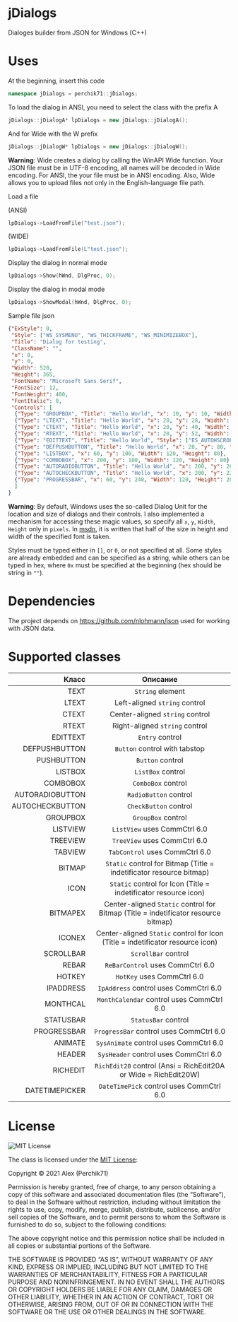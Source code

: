 # jDialogs
 Dialoges builder from JSON for Windows (C++)
 
# Uses

At the beginning, insert this code
```cpp
namespace jDialogs = perchik71::jDialogs;
```

To load the dialog in ANSI, you need to select the class with the prefix A
```cpp
jDialogs::jDialogA* lpDialogs = new jDialogs::jDialogA();
```
And for Wide with the W prefix
```cpp
jDialogs::jDialogW* lpDialogs = new jDialogs::jDialogW();
```

**Warning**: Wide creates a dialog by calling the WinAPI Wide function. Your JSON file must be in UTF-8 encoding, all names will be decoded in Wide encoding. For ANSI, the your file must be in ANSI encoding. Also, Wide allows you to upload files not only in the English-language file path.

Load a file

(ANSI)
```cpp
lpDialogs->LoadFromFile("test.json");
```
(WIDE)
```cpp
lpDialogs->LoadFromFile(L"test.json");
```

Display the dialog in normal mode
```cpp
lpDialogs->Show(hWnd, DlgProc, 0);
```
Display the dialog in modal mode
```cpp
lpDialogs->ShowModal(hWnd, DlgProc, 0); 
```

Sample file json
```json
{"ExStyle": 0,
 "Style": ["WS_SYSMENU", "WS_THICKFRAME", "WS_MINIMIZEBOX"],
 "Title": "Dialog for testing",
 "ClassName": "",
 "x": 0,
 "y": 0,
 "Width": 520,
 "Height": 365,
 "FontName": "Microsoft Sans Serif",
 "FontSize": 12,
 "FontWeight": 400,
 "FontItalic": 0,
 "Controls": [
  {"Type": "GROUPBOX", "Title": "Hello World", "x": 10, "y": 10, "Width": 400, "Height": 300},
  {"Type": "LTEXT", "Title": "Hello World", "x": 20, "y": 28, "Width": 230, "Height": 12},
  {"Type": "CTEXT", "Title": "Hello World", "x": 20, "y": 40, "Width": 230, "Height": 12},
  {"Type": "RTEXT", "Title": "Hello World", "x": 20, "y": 52, "Width": 230, "Height": 12},
  {"Type": "EDITTEXT", "Title": "Hello World", "Style": ["ES_AUTOHSCROLL"], "x": 20, "y": 64, "Width": 230, "Height": 14},
  {"Type": "DEFPUSHBUTTON", "Title": "Hello World", "x": 20, "y": 80, "Width": 120, "Height": 12},
  {"Type": "LISTBOX", "x": 60, "y": 100, "Width": 120, "Height": 80},
  {"Type": "COMBOBOX", "x": 200, "y": 100, "Width": 120, "Height": 80},
  {"Type": "AUTORADIOBUTTON", "Title": "Hello World", "x": 200, "y": 200, "Width": 120, "Height": 14},
  {"Type": "AUTOCHECKBUTTON", "Title": "Hello World", "x": 200, "y": 220, "Width": 120, "Height": 14},
  {"Type": "PROGRESSBAR", "x": 60, "y": 240, "Width": 120, "Height": 20}
  ]
}
```
**Warning**: By default, Windows uses the so-called Dialog Unit for the location and size of dialogs and their controls. I also implemented a mechanism for accessing these magic values, so specify all `x`, `y`, `Width`, `Height` only in `pixels`. In [msdn](https://docs.microsoft.com/en-us/windows/win32/api/winuser/nf-winuser-mapdialogrect), it is written that half of the size in height and width of the specified font is taken. 

Styles must be typed either in `[]`, or `0`, or not specified at all. Some styles are already embedded and can be specified as a string, while others can be typed in hex, where `0x` must be specified at the beginning (hex should be string in `""`).

# Dependencies
The project depends on https://github.com/nlohmann/json used for working with JSON data.
 
# Supported classes

| Класс | Описание |
|----:|:----:|
| TEXT | `String` element |
| LTEXT | Left-aligned `string` control |
| CTEXT | Center-aligned `string` control |
| RTEXT | Right-aligned `string` control |
| EDITTEXT | `Entry` control |
| DEFPUSHBUTTON | `Button` control with tabstop |
| PUSHBUTTON | `Button` control |
| LISTBOX | `ListBox` control |
| COMBOBOX | `ComboBox` control |
| AUTORADIOBUTTON | `RadioButton` control |
| AUTOCHECKBUTTON | `CheckButton` control |
| GROUPBOX | `GroupBox` control |
| LISTVIEW | `ListView` uses CommCtrl 6.0 |
| TREEVIEW | `TreeView` uses CommCtrl 6.0 |
| TABVIEW | `TabControl` uses CommCtrl 6.0 |
| BITMAP | `Static` control for Bitmap (Title = indetificator resource bitmap) |
| ICON | `Static` control for Icon (Title = indetificator resource icon) |
| BITMAPEX | Center-aligned `Static` control for Bitmap (Title = indetificator resource bitmap) |
| ICONEX | Center-aligned `Static` control for Icon (Title = indetificator resource icon) |
| SCROLLBAR | `ScrollBar` control |
| REBAR | `ReBarControl` uses CommCtrl 6.0 |
| HOTKEY | `HotKey` uses CommCtrl 6.0 |
| IPADDRESS | `IpAddress` control uses CommCtrl 6.0 |
| MONTHCAL | `MonthCalendar` control uses CommCtrl 6.0 |
| STATUSBAR | `StatusBar` control |
| PROGRESSBAR | `ProgressBar` control uses CommCtrl 6.0 |
| ANIMATE | `SysAnimate` control uses CommCtrl 6.0 |
| HEADER | `SysHeader` control uses CommCtrl 6.0 |
| RICHEDIT | `RichEdit20` control (Ansi = RichEdit20A or Wide = RichEdit20W) |
| DATETIMEPICKER | `DateTimePick` control uses CommCtrl 6.0 |

# License
![MIT License](https://camo.githubusercontent.com/20666e1b72ed1ea8f0a7c1d1e0ea35769a7c24f879ecc27ac16641b46f225a01/68747470733a2f2f6f70656e736f757263652e6f72672f74726164656d61726b732f6f70656e736f757263652f4f53492d417070726f7665642d4c6963656e73652d313030783133372e706e67)

The class is licensed under the [MIT License](https://opensource.org/licenses/MIT):

Copyright © 2021 Alex (Perchik71) 

Permission is hereby granted, free of charge, to any person obtaining a copy of this software and associated documentation files (the “Software”), to deal in the Software without restriction, including without limitation the rights to use, copy, modify, merge, publish, distribute, sublicense, and/or sell copies of the Software, and to permit persons to whom the Software is furnished to do so, subject to the following conditions:

The above copyright notice and this permission notice shall be included in all copies or substantial portions of the Software.

THE SOFTWARE IS PROVIDED “AS IS”, WITHOUT WARRANTY OF ANY KIND, EXPRESS OR IMPLIED, INCLUDING BUT NOT LIMITED TO THE WARRANTIES OF MERCHANTABILITY, FITNESS FOR A PARTICULAR PURPOSE AND NONINFRINGEMENT. IN NO EVENT SHALL THE AUTHORS OR COPYRIGHT HOLDERS BE LIABLE FOR ANY CLAIM, DAMAGES OR OTHER LIABILITY, WHETHER IN AN ACTION OF CONTRACT, TORT OR OTHERWISE, ARISING FROM, OUT OF OR IN CONNECTION WITH THE SOFTWARE OR THE USE OR OTHER DEALINGS IN THE SOFTWARE.